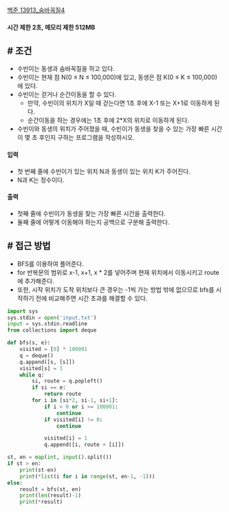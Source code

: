
[백준 13913_숨바꼭질4](https://www.acmicpc.net/problem/13913)

#### **시간 제한 2초, 메모리 제한 512MB**

## **# 조건**

- 수빈이는 동생과 숨바꼭질을 하고 있다. 
- 수빈이는 현재 점 N(0 ≤ N ≤ 100,000)에 있고, 동생은 점 K(0 ≤ K ≤ 100,000)에 있다. 
- 수빈이는 걷거나 순간이동을 할 수 있다. 
	- 만약, 수빈이의 위치가 X일 때 걷는다면 1초 후에 X-1 또는 X+1로 이동하게 된다. 
	- 순간이동을 하는 경우에는 1초 후에 2*X의 위치로 이동하게 된다.
- 수빈이와 동생의 위치가 주어졌을 때, 수빈이가 동생을 찾을 수 있는 가장 빠른 시간이 몇 초 후인지 구하는 프로그램을 작성하시오.

#### **입력**
- 첫 번째 줄에 수빈이가 있는 위치 N과 동생이 있는 위치 K가 주어진다. 
- N과 K는 정수이다.

#### **출력**
- 첫째 줄에 수빈이가 동생을 찾는 가장 빠른 시간을 출력한다.
- 둘째 줄에 어떻게 이동해야 하는지 공백으로 구분해 출력한다.


## **# 접근 방법**

- BFS를 이용하여 풀어준다.
- for 반복문의 범위로 x-1, x+1, x * 2를 넣어주며 현재 위치에서 이동시키고 route에 추가해준다.
- 또한, 시작 위치가 도착 위치보다 큰 경우는 -1씩 가는 방법 밖에 없으므로 bfs를 시작하기 전에 비교해주면 시간 초과를 해결할 수 있다.

```python
import sys
sys.stdin = open('input.txt')
input = sys.stdin.readline
from collections import deque

def bfs(s, e):
    visited = [0] * 100001
    q = deque()
    q.append([s, [s]])
    visited[s] = 1
    while q:
        si, route = q.popleft()
        if si == e:
            return route
        for i in [si*2, si-1, si+1]:
            if i < 0 or i >= 100001:
                continue
            if visited[i] != 0:
                continue

            visited[i] = 1
            q.append([i, route + [i]])

st, en = map(int, input().split())
if st > en:
    print(st-en)
    print(*list(i for i in range(st, en-1, -1)))
else:
    result = bfs(st, en)
    print(len(result)-1)
    print(*result)
```